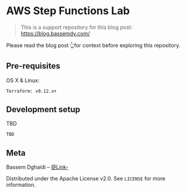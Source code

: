 # AWS Step Functions Lab
> This is a support repository for this blog post: https://blog.bassemdy.com/

Please read the blog post 👆for context before exploring this repository.

## Pre-requisites

OS X & Linux:

```sh
Terraform: v0.12.x+
```

## Development setup

TBD

```sh
TBD
```

## Meta

Bassem Dghaidi – [@Link-](https://github.com/link-)

Distributed under the Apache License v2.0. See ``LICENSE`` for more information.
